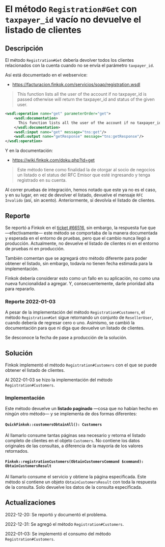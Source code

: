 # El método `Registration#Get` con `taxpayer_id` vacío no devuelve el listado de clientes

## Descripción

El método `Registration#Get` debería devolver todos los clientes relacionados con la cuenta
cuando no se envía el parámetro `taxpayer_id`.

Así está documentado en el webservice:

- https://facturacion.finkok.com/servicios/soap/registration.wsdl

> This function lists all the user of the account if no taxpayer_id is passed
> otherwise will return the taxpayer_id and status of the given user.

```xml
<wsdl:operation name="get" parameterOrder="get">
    <wsdl:documentation>
      This function lists all the user of the account if no taxpayer_id is passed otherwise will return the taxpayer_id and status of the given user.
    </wsdl:documentation>
    <wsdl:input name="get" message="tns:get"/>
    <wsdl:output name="getResponse" message="tns:getResponse"/>
</wsdl:operation>
```

Y en la documentación:

- <https://wiki.finkok.com/doku.php?id=get>

> Este método tiene como finalidad la de otorgar al socio de negocios un listado
> o el status del RFC Emisor que esté ingresando y tenga registrado en su cuenta.

Al correr pruebas de integración, hemos notado que este ya no es el caso, y en su lugar, en vez de devolver el listado,
devuelve el mensaje `RFC Invalido` (así, sin acento). Anteriormente, sí devolvía el listado de clientes.

## Reporte

Se reportó a Finkok en el [ticket #66516](https://support.finkok.com/support/tickets/66516), sin embargo,
la respuesta fue que —efectivamente— este método se comportaba de la manera documentada y esperada en el
entorno de pruebas, pero que el cambio nunca llegó a producción. Actualmente, no devuelve el listado de
clientes ni en el entorno de pruebas ni en producción.

También comentan que se agregará otro método diferente para poder obtener el listado, sin embargo,
todavía no tienen fecha estimada para la implementación.

Finkok debería considerar esto como un fallo en su aplicación, no como una nueva funcionalidad a agregar.
Y, consecuentemente, darle prioridad alta para repararlo.

### Reporte 2022-01-03

A pesar de la implementación del método `Registration#Customers`, el método `Registration#Get` sigue retornando
un conjunto de `ResellerUser`, cuando debería de regresar cero o uno. Asimismo, se cambió la documentación
para que ni diga que devuelve un listado de clientes.

Se desconoce la fecha de pase a producción de la solución.

## Solución

Finkok implementó el método `Registration#Customers` con el que se puede obtener el listado de clientes.

Al 2022-01-03 se hizo la implementación del método `Registration#Customers`.

### Implementación

Este método devuelve un **listado paginado** —cosa que no habían hecho en ningún otro método—
y se implementa de dos formas diferentes:

#### `QuickFinkok::customersObtainAll(): Customers`

Al llamarlo consume tantas páginas sea necesario y retorna el listado completo de clientes en el objeto `Customers`.
No contiene los datos originales de las consultas, a diferencia de la mayoría de los valores retornados.

#### `Finkok::registrationCustomers(ObtainCustomersCommand $command): ObtainCustomersResult`

Al llamarlo consume el servicio y obtiene la página especificada.
Este método sí contiene un objeto `ObtainCustomersResult` con toda la respuesta de la consulta.
Solo devuelve los datos de la consulta especificada.

## Actualizaciones

2022-12-20: Se reportó y documentó el problema.

2022-12-31: Se agregó el método `Registration#Customers`.

2022-01-03: Se implementó el consumo del método `Registration#Customers`.

